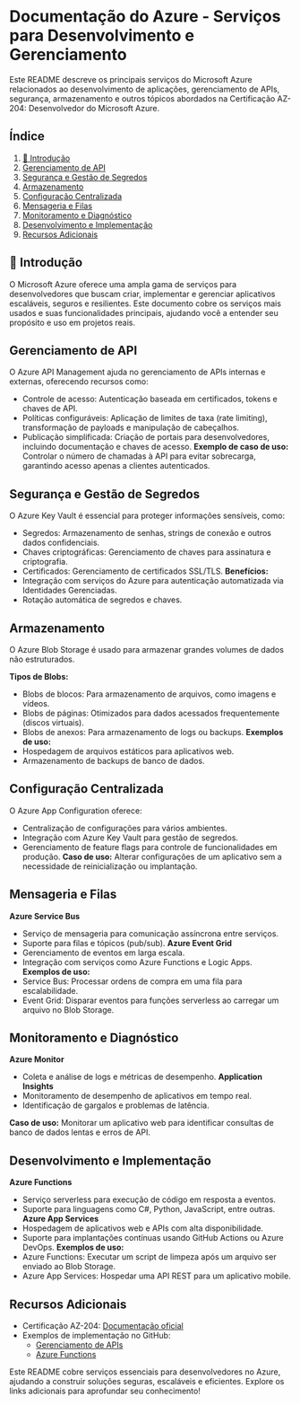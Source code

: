 # Documentação do Azure - Serviços para Desenvolvimento e Gerenciamento
Este README descreve os principais serviços do Microsoft Azure relacionados ao desenvolvimento de aplicações, gerenciamento de APIs, segurança, armazenamento e outros tópicos abordados na Certificação AZ-204: Desenvolvedor do Microsoft Azure.

## **Índice**
1. [📖 Introdução](#📖introdução)
2. [Gerenciamento de API](#gerenciamento-de-api)
3. [Segurança e Gestão de Segredos](#segurança-e-gestão=de=segredos)
4. [Armazenamento](#armazenamento)
5. [Configuração Centralizada](#configuração-centralizada)
6. [Mensageria e Filas](#mensageria-e-filas)
7. [Monitoramento e Diagnóstico](#monitoramento-ediagnóstico)
8. [Desenvolvimento e Implementação](#desenvolvimento-e-implementação)
9. [Recursos Adicionais](#recursos-adicionais)

## 📖 Introdução
O Microsoft Azure oferece uma ampla gama de serviços para desenvolvedores que buscam criar, implementar e gerenciar aplicativos escaláveis, seguros e resilientes. Este documento cobre os serviços mais usados e suas funcionalidades principais, ajudando você a entender seu propósito e uso em projetos reais.

## Gerenciamento de API 
O Azure API Management ajuda no gerenciamento de APIs internas e externas, oferecendo recursos como:

- Controle de acesso: Autenticação baseada em certificados, tokens e chaves de API.
- Políticas configuráveis: Aplicação de limites de taxa (rate limiting), transformação de payloads e manipulação de cabeçalhos.
- Publicação simplificada: Criação de portais para desenvolvedores, incluindo documentação e chaves de acesso.
**Exemplo de caso de uso:**
Controlar o número de chamadas à API para evitar sobrecarga, garantindo acesso apenas a clientes autenticados.

## Segurança e Gestão de Segredos 
O Azure Key Vault é essencial para proteger informações sensíveis, como:

- Segredos: Armazenamento de senhas, strings de conexão e outros dados confidenciais.
- Chaves criptográficas: Gerenciamento de chaves para assinatura e criptografia.
- Certificados: Gerenciamento de certificados SSL/TLS.
**Benefícios:**
- Integração com serviços do Azure para autenticação automatizada via Identidades Gerenciadas.
- Rotação automática de segredos e chaves.

## Armazenamento 
O Azure Blob Storage é usado para armazenar grandes volumes de dados não estruturados.

**Tipos de Blobs:**
- Blobs de blocos: Para armazenamento de arquivos, como imagens e vídeos.
- Blobs de páginas: Otimizados para dados acessados frequentemente (discos virtuais).
- Blobs de anexos: Para armazenamento de logs ou backups.
**Exemplos de uso:**
- Hospedagem de arquivos estáticos para aplicativos web.
- Armazenamento de backups de banco de dados.

## Configuração Centralizada 
O Azure App Configuration oferece:

- Centralização de configurações para vários ambientes.
- Integração com Azure Key Vault para gestão de segredos.
- Gerenciamento de feature flags para controle de funcionalidades em produção.
**Caso de uso:**
Alterar configurações de um aplicativo sem a necessidade de reinicialização ou implantação.

## Mensageria e Filas 
**Azure Service Bus**
- Serviço de mensageria para comunicação assíncrona entre serviços.
- Suporte para filas e tópicos (pub/sub).
**Azure Event Grid**
- Gerenciamento de eventos em larga escala.
- Integração com serviços como Azure Functions e Logic Apps.
**Exemplos de uso:**
- Service Bus: Processar ordens de compra em uma fila para escalabilidade.
- Event Grid: Disparar eventos para funções serverless ao carregar um arquivo no Blob Storage.

## Monitoramento e Diagnóstico 
**Azure Monitor**
- Coleta e análise de logs e métricas de desempenho.
**Application Insights**
- Monitoramento de desempenho de aplicativos em tempo real.
- Identificação de gargalos e problemas de latência.

**Caso de uso:**
Monitorar um aplicativo web para identificar consultas de banco de dados lentas e erros de API.

## Desenvolvimento e Implementação 
**Azure Functions**
- Serviço serverless para execução de código em resposta a eventos.
- Suporte para linguagens como C#, Python, JavaScript, entre outras.
**Azure App Services**
- Hospedagem de aplicativos web e APIs com alta disponibilidade.
- Suporte para implantações contínuas usando GitHub Actions ou Azure DevOps.
**Exemplos de uso:**
- Azure Functions: Executar um script de limpeza após um arquivo ser enviado ao Blob Storage.
- Azure App Services: Hospedar uma API REST para um aplicativo mobile.

## Recursos Adicionais
- Certificação AZ-204: [Documentação oficial](https://learn.microsoft.com/en-us/credentials/certifications/azure-developer/?practice-assessment-type=certification)
- Exemplos de implementação no GitHub:
  - [Gerenciamento de APIs](https://github.com/Azure/api-management-samples)
  - [Azure Functions](https://github.com/Azure/azure-functions-host)

Este README cobre serviços essenciais para desenvolvedores no Azure, ajudando a construir soluções seguras, escaláveis e eficientes. Explore os links adicionais para aprofundar seu conhecimento!

